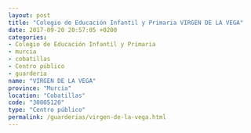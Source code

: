 ```yaml
---
layout: post
title: "Colegio de Educación Infantil y Primaria VIRGEN DE LA VEGA"
date: 2017-09-20 20:57:05 +0200
categories:
- Colegio de Educación Infantil y Primaria
- murcia
- cobatillas
- Centro público
- guarderia
name: "VIRGEN DE LA VEGA"
province: "Murcia"
location: "Cobatillas"
code: "30005120"
type: "Centro público"
permalink: /guarderias/virgen-de-la-vega.html
---
```

